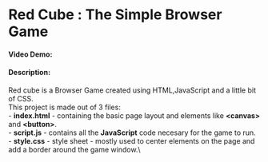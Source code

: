 # Red Cube : The Simple Browser Game
#### Video Demo:  <URL HERE>
#### Description:
Red cube is a Browser Game created using HTML,JavaScript and a little bit of CSS.  
This project is made out of 3 files:  
    \- **index.html** - containing the basic page layout and elements like **\<canvas\>** and **\<button\>**.\
    \- **script.js** - contains all the **JavaScript** code necesary for the game to run.\
    \- **style.css** - style sheet - mostly used to center elements on the page and add a border around the game window.\
